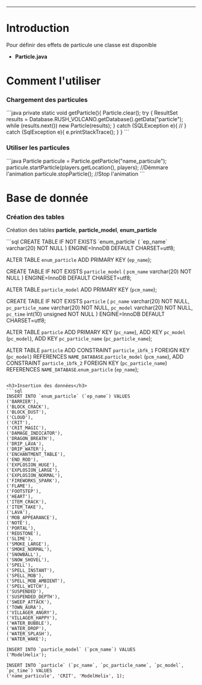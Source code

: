 <hr/>
<h1>Introduction</h1>
<p>Pour définir des effets de particule une classe est disponible
	<ul>
		<li><strong>Particle.java</strong></li>
	</ul>
</p>
<h1>Comment l'utiliser</h1>
<h3>Chargement des particules</h3>
```java
private static void getParticle(){
	Particle.clear();
	try {
		ResultSet results = Database.RUSH_VOLCANO.getDatabase().getData("particle");
		while (results.next()) new Particle(results);
	} catch (SQLException e){
		//
	} catch (SqlException e){
		e.printStackTrace();
	}
}
```
<h3>Utiliser les particules</h3>
```java
Particle particule = Particle.getParticle("name_particule");
particule.startParticle(players.getLocation(), players); //Démmare l'animation
particule.stopParticle(); //Stop l'animation
```

<h1>Base de donnée</h1>
<h3>Création des tables</h3>
<p>Création des tables <strong>particle</strong>, <strong>particle_model</strong>, <strong>enum_particle</strong></p>
```sql
CREATE TABLE IF NOT EXISTS `enum_particle` (
  `ep_name` varchar(20) NOT NULL
) ENGINE=InnoDB DEFAULT CHARSET=utf8;

ALTER TABLE `enum_particle`
 ADD PRIMARY KEY (`ep_name`);

CREATE TABLE IF NOT EXISTS `particle_model` (
  `pcm_name` varchar(20) NOT NULL
) ENGINE=InnoDB DEFAULT CHARSET=utf8;

ALTER TABLE `particle_model`
 ADD PRIMARY KEY (`pcm_name`);

CREATE TABLE IF NOT EXISTS `particle` (
  `pc_name` varchar(20) NOT NULL,
  `pc_particle_name` varchar(20) NOT NULL,
  `pc_model` varchar(20) NOT NULL,
  `pc_time` int(10) unsigned NOT NULL
) ENGINE=InnoDB DEFAULT CHARSET=utf8;

ALTER TABLE `particle`
 ADD PRIMARY KEY (`pc_name`), ADD KEY `pc_model` (`pc_model`), ADD KEY `pc_particle_name` (`pc_particle_name`);

ALTER TABLE `particle`
ADD CONSTRAINT `particle_ibfk_1` FOREIGN KEY (`pc_model`) REFERENCES `NAME_DATABASE`.`particle_model` (`pcm_name`),
ADD CONSTRAINT `particle_ibfk_2` FOREIGN KEY (`pc_particle_name`) REFERENCES `NAME_DATABASE`.`enum_particle` (`ep_name`);
```

<h3>Insertion des données</h3>
```sql
INSERT INTO `enum_particle` (`ep_name`) VALUES
('BARRIER'),
('BLOCK_CRACK'),
('BLOCK_DUST'),
('CLOUD'),
('CRIT'),
('CRIT_MAGIC'),
('DAMAGE_INDICATOR'),
('DRAGON_BREATH'),
('DRIP_LAVA'),
('DRIP_WATER'),
('ENCHANTMENT_TABLE'),
('END_ROD'),
('EXPLOSION_HUGE'),
('EXPLOSION_LARGE'),
('EXPLOSION_NORMAL'),
('FIREWORKS_SPARK'),
('FLAME'),
('FOOTSTEP'),
('HEART'),
('ITEM_CRACK'),
('ITEM_TAKE'),
('LAVA'),
('MOB_APPEARANCE'),
('NOTE'),
('PORTAL'),
('REDSTONE'),
('SLIME'),
('SMOKE_LARGE'),
('SMOKE_NORMAL'),
('SNOWBALL'),
('SNOW_SHOVEL'),
('SPELL'),
('SPELL_INSTANT'),
('SPELL_MOB'),
('SPELL_MOB_AMBIENT'),
('SPELL_WITCH'),
('SUSPENDED'),
('SUSPENDED_DEPTH'),
('SWEEP_ATTACK'),
('TOWN_AURA'),
('VILLAGER_ANGRY'),
('VILLAGER_HAPPY'),
('WATER_BUBBLE'),
('WATER_DROP'),
('WATER_SPLASH'),
('WATER_WAKE');

INSERT INTO `particle_model` (`pcm_name`) VALUES
('ModelHelix');

INSERT INTO `particle` (`pc_name`, `pc_particle_name`, `pc_model`, `pc_time`) VALUES
('name_particule', 'CRIT', 'ModelHelix', 1);
```